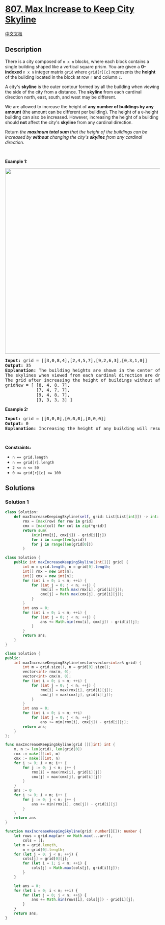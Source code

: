 # [807. Max Increase to Keep City Skyline](https://leetcode.com/problems/max-increase-to-keep-city-skyline)

[中文文档](/solution/0800-0899/0807.Max%20Increase%20to%20Keep%20City%20Skyline/README.md)

<!-- tags:Greedy,Array,Matrix -->

## Description

<p>There is a city composed of <code>n x n</code> blocks, where each block contains a single building shaped like a vertical square prism. You are given a <strong>0-indexed</strong> <code>n x n</code> integer matrix <code>grid</code> where <code>grid[r][c]</code> represents the <strong>height</strong> of the building located in the block at row <code>r</code> and column <code>c</code>.</p>

<p>A city&#39;s <strong>skyline</strong> is the&nbsp;outer contour formed by all the building when viewing the side of the city from a distance. The <strong>skyline</strong> from each cardinal direction north, east, south, and west may be different.</p>

<p>We are allowed to increase the height of <strong>any number of buildings by any amount</strong> (the amount can be different per building). The height of a <code>0</code>-height building can also be increased. However, increasing the height of a building should <strong>not</strong> affect the city&#39;s <strong>skyline</strong> from any cardinal direction.</p>

<p>Return <em>the <strong>maximum total sum</strong> that the height of the buildings can be increased by <strong>without</strong> changing the city&#39;s <strong>skyline</strong> from any cardinal direction</em>.</p>

<p>&nbsp;</p>
<p><strong class="example">Example 1:</strong></p>
<img alt="" src="./images/807-ex1.png" style="width: 700px; height: 603px;" />
<pre>
<strong>Input:</strong> grid = [[3,0,8,4],[2,4,5,7],[9,2,6,3],[0,3,1,0]]
<strong>Output:</strong> 35
<strong>Explanation:</strong> The building heights are shown in the center of the above image.
The skylines when viewed from each cardinal direction are drawn in red.
The grid after increasing the height of buildings without affecting skylines is:
gridNew = [ [8, 4, 8, 7],
            [7, 4, 7, 7],
            [9, 4, 8, 7],
            [3, 3, 3, 3] ]
</pre>

<p><strong class="example">Example 2:</strong></p>

<pre>
<strong>Input:</strong> grid = [[0,0,0],[0,0,0],[0,0,0]]
<strong>Output:</strong> 0
<strong>Explanation:</strong> Increasing the height of any building will result in the skyline changing.
</pre>

<p>&nbsp;</p>
<p><strong>Constraints:</strong></p>

<ul>
	<li><code>n == grid.length</code></li>
	<li><code>n == grid[r].length</code></li>
	<li><code>2 &lt;= n &lt;= 50</code></li>
	<li><code>0 &lt;= grid[r][c] &lt;= 100</code></li>
</ul>

## Solutions

### Solution 1

<!-- tabs:start -->

```python
class Solution:
    def maxIncreaseKeepingSkyline(self, grid: List[List[int]]) -> int:
        rmx = [max(row) for row in grid]
        cmx = [max(col) for col in zip(*grid)]
        return sum(
            (min(rmx[i], cmx[j]) - grid[i][j])
            for i in range(len(grid))
            for j in range(len(grid[0]))
        )
```

```java
class Solution {
    public int maxIncreaseKeepingSkyline(int[][] grid) {
        int m = grid.length, n = grid[0].length;
        int[] rmx = new int[m];
        int[] cmx = new int[n];
        for (int i = 0; i < m; ++i) {
            for (int j = 0; j < n; ++j) {
                rmx[i] = Math.max(rmx[i], grid[i][j]);
                cmx[j] = Math.max(cmx[j], grid[i][j]);
            }
        }
        int ans = 0;
        for (int i = 0; i < m; ++i) {
            for (int j = 0; j < n; ++j) {
                ans += Math.min(rmx[i], cmx[j]) - grid[i][j];
            }
        }
        return ans;
    }
}
```

```cpp
class Solution {
public:
    int maxIncreaseKeepingSkyline(vector<vector<int>>& grid) {
        int m = grid.size(), n = grid[0].size();
        vector<int> rmx(m, 0);
        vector<int> cmx(n, 0);
        for (int i = 0; i < m; ++i) {
            for (int j = 0; j < n; ++j) {
                rmx[i] = max(rmx[i], grid[i][j]);
                cmx[j] = max(cmx[j], grid[i][j]);
            }
        }
        int ans = 0;
        for (int i = 0; i < m; ++i)
            for (int j = 0; j < n; ++j)
                ans += min(rmx[i], cmx[j]) - grid[i][j];
        return ans;
    }
};
```

```go
func maxIncreaseKeepingSkyline(grid [][]int) int {
	m, n := len(grid), len(grid[0])
	rmx := make([]int, m)
	cmx := make([]int, n)
	for i := 0; i < m; i++ {
		for j := 0; j < n; j++ {
			rmx[i] = max(rmx[i], grid[i][j])
			cmx[j] = max(cmx[j], grid[i][j])
		}
	}
	ans := 0
	for i := 0; i < m; i++ {
		for j := 0; j < n; j++ {
			ans += min(rmx[i], cmx[j]) - grid[i][j]
		}
	}
	return ans
}
```

```ts
function maxIncreaseKeepingSkyline(grid: number[][]): number {
    let rows = grid.map(arr => Math.max(...arr)),
        cols = [];
    let m = grid.length,
        n = grid[0].length;
    for (let j = 0; j < n; ++j) {
        cols[j] = grid[0][j];
        for (let i = 1; i < m; ++i) {
            cols[j] = Math.max(cols[j], grid[i][j]);
        }
    }

    let ans = 0;
    for (let i = 0; i < m; ++i) {
        for (let j = 0; j < n; ++j) {
            ans += Math.min(rows[i], cols[j]) - grid[i][j];
        }
    }
    return ans;
}
```

<!-- tabs:end -->

<!-- end -->
